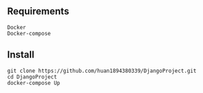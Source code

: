 ## Requirements
```
Docker
Docker-compose
```
## Install
```
git clone https://github.com/huan1894380339/DjangoProject.git
cd DjangoProject
docker-compose Up
```
